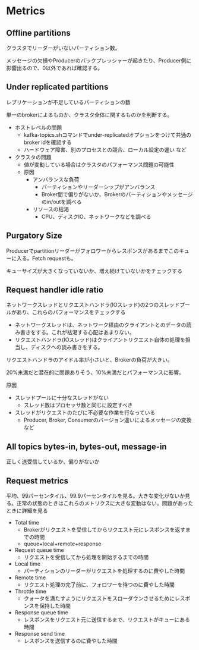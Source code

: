 Metrics
==

## Offline partitions

クラスタでリーダーがいないパーティション数。

メッセージの欠損やProducerのバックプレッシャーが起きたり、Producer側に影響出るので、0以外であれば確認する。

## Under replicated partitions

レプリケーションが不足しているパーティションの数

単一のbrokerによるものか、クラスタ全体に関するものかを判断する。

* ホストレベルの問題
  *  kafka-topics.shコマンドでunder-replicatedオプションをつけて共通のbroker idを確認する
  *  ハードウェア障害、別のプロセスとの競合、ローカル設定の違い など
* クラスタの問題
  * 値が変動している場合はクラスタのパフォーマンス問題の可能性
  * 原因
	* アンバランスな負荷
	  * パーティションやリーダーシップがアンバランス
	  * Broker間で偏りがないか、Brokerのパーティションやメッセージのin/outを調べる
	* リソースの枯渇
	  * CPU、ディスクIO、ネットワークなどを調べる

## Purgatory Size

Producerでpartitionリーダーがフォロワーからレスポンスがあるまでこのキューに入る。Fetch requestも。

キューサイズが大きくなっていないか、増え続けていないかをチェックする

## Request handler idle ratio

ネットワークスレッドとリクエストハンドラ(IOスレッド)の2つのスレッドプールがあり、これらのパフォーマンスをチェックする

* ネットワークスレッドは、ネットワーク経由のクライアントとのデータの読み書きをする。これが枯渇する心配はあまりない。
* リクエストハンドラ(IOスレッド)はクライアントリクエスト自体の処理を担当し、ディスクへの読み書きをする。

リクエストハンドラのアイドル率が小さいと、Brokerの負荷が大きい。

20%未満だと潜在的に問題ありそう、10%未満だとパフォーマンスに影響。

原因

* スレッドプールに十分なスレッドがない
	* スレッド数はプロセッサ数と同じに設定すべき
* スレッドがリクエストのたびに不必要な作業を行なっている
	* Producer, Broker, Consumerのバージョン違いによるメッセージの変換など

## All topics bytes-in, bytes-out, message-in

正しく送受信しているか、偏りがないか

## Request metrics

平均、99パーセンタイル、99.9パーセンタイルを見る。大きな変化がないか見る。正常の状態のときはこれらのメトリクスに大きな変動はない。問題があったときに詳細を見る

- Total time
	- Brokerがリクエストを受信してからリクエスト元にレスポンスを返すまでの時間
	- queue+local+remote+response
- Request queue time
	- リクエストを受信してから処理を開始するまでの時間
- Local time
	- パーティションのリーダーがリクエストを処理するのに費やした時間
- Remote time
	- リクエスト処理の完了前に、フォロワーを待つのに費やした時間
- Throttle time
	- クォータを満たすようにリクエストをスローダウンさせるためにレスポンスを保持した時間
- Response queue time
	- レスポンスをリクエスト元に送信するまで、リクエストがキューにある時間
- Response send time
	- レスポンスを送信するのに費やした時間
